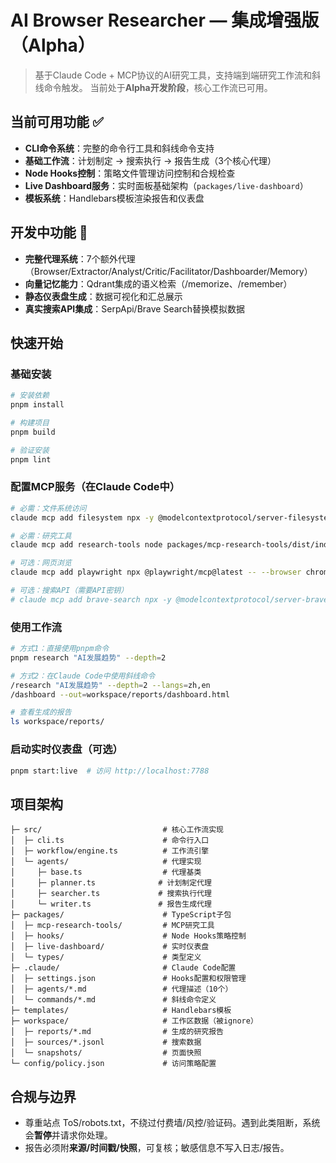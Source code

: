 # AI Browser Researcher — 集成增强版（Alpha）

> 基于Claude Code + MCP协议的AI研究工具，支持端到端研究工作流和斜线命令触发。
> 当前处于**Alpha开发阶段**，核心工作流已可用。

## 当前可用功能 ✅

- **CLI命令系统**：完整的命令行工具和斜线命令支持
- **基础工作流**：计划制定 → 搜索执行 → 报告生成（3个核心代理）
- **Node Hooks控制**：策略文件管理访问控制和合规检查
- **Live Dashboard服务**：实时面板基础架构（`packages/live-dashboard`）
- **模板系统**：Handlebars模板渲染报告和仪表盘

## 开发中功能 🔄

- **完整代理系统**：7个额外代理（Browser/Extractor/Analyst/Critic/Facilitator/Dashboarder/Memory）
- **向量记忆能力**：Qdrant集成的语义检索（/memorize、/remember）
- **静态仪表盘生成**：数据可视化和汇总展示
- **真实搜索API集成**：SerpApi/Brave Search替换模拟数据

## 快速开始

### 基础安装
```bash
# 安装依赖
pnpm install

# 构建项目  
pnpm build

# 验证安装
pnpm lint
```

### 配置MCP服务（在Claude Code中）
```bash
# 必需：文件系统访问
claude mcp add filesystem npx -y @modelcontextprotocol/server-filesystem -- "$PWD"

# 必需：研究工具
claude mcp add research-tools node packages/mcp-research-tools/dist/index.js

# 可选：网页浏览
claude mcp add playwright npx @playwright/mcp@latest -- --browser chrome --caps pdf

# 可选：搜索API（需要API密钥）
# claude mcp add brave-search npx -y @modelcontextprotocol/server-brave-search --env BRAVE_API_KEY=$BRAVE_API_KEY
```

### 使用工作流
```bash
# 方式1：直接使用pnpm命令
pnpm research "AI发展趋势" --depth=2

# 方式2：在Claude Code中使用斜线命令
/research "AI发展趋势" --depth=2 --langs=zh,en
/dashboard --out=workspace/reports/dashboard.html

# 查看生成的报告
ls workspace/reports/
```

### 启动实时仪表盘（可选）
```bash
pnpm start:live  # 访问 http://localhost:7788
```

## 项目架构

```
├─ src/                           # 核心工作流实现
│  ├─ cli.ts                      # 命令行入口
│  ├─ workflow/engine.ts          # 工作流引擎  
│  └─ agents/                     # 代理实现
│     ├─ base.ts                  # 代理基类
│     ├─ planner.ts              # 计划制定代理
│     ├─ searcher.ts             # 搜索执行代理
│     └─ writer.ts               # 报告生成代理
├─ packages/                      # TypeScript子包
│  ├─ mcp-research-tools/         # MCP研究工具
│  ├─ hooks/                      # Node Hooks策略控制  
│  ├─ live-dashboard/             # 实时仪表盘
│  └─ types/                      # 类型定义
├─ .claude/                       # Claude Code配置
│  ├─ settings.json               # Hooks配置和权限管理
│  ├─ agents/*.md                 # 代理描述（10个）
│  └─ commands/*.md               # 斜线命令定义
├─ templates/                     # Handlebars模板
├─ workspace/                     # 工作区数据（被ignore）
│  ├─ reports/*.md                # 生成的研究报告
│  ├─ sources/*.jsonl             # 搜索数据
│  └─ snapshots/                  # 页面快照
└─ config/policy.json             # 访问策略配置
```

## 合规与边界
- 尊重站点 ToS/robots.txt，不绕过付费墙/风控/验证码。遇到此类阻断，系统会**暂停**并请求你处理。
- 报告必须附**来源/时间戳/快照**，可复核；敏感信息不写入日志/报告。
